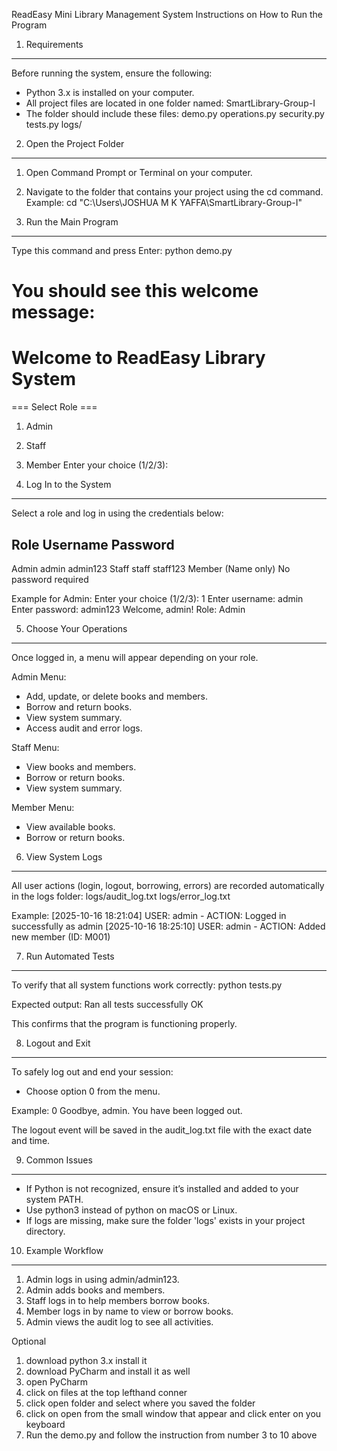 
ReadEasy Mini Library Management System
Instructions on How to Run the Program


1. Requirements
----------------
Before running the system, ensure the following:
- Python 3.x is installed on your computer. 
- All project files are located in one folder named:
  SmartLibrary-Group-I
- The folder should include these files:
  demo.py
  operations.py
  security.py
  tests.py
  logs/

2. Open the Project Folder
---------------------------
1. Open Command Prompt or Terminal on your computer.
2. Navigate to the folder that contains your project using the cd command.
   Example:
   cd "C:\\Users\\JOSHUA M K YAFFA\\SmartLibrary-Group-I"

3. Run the Main Program
------------------------
Type this command and press Enter:
   python demo.py

You should see this welcome message:
=====================================
 Welcome to ReadEasy Library System
=====================================
=== Select Role ===
1. Admin
2. Staff
3. Member
Enter your choice (1/2/3):

4. Log In to the System
------------------------
Select a role and log in using the credentials below:

Role       Username    Password
--------------------------------
Admin      admin       admin123
Staff      staff       staff123
Member     (Name only) No password required

Example for Admin:
Enter your choice (1/2/3): 1
Enter username: admin
Enter password: admin123
Welcome, admin! Role: Admin

5. Choose Your Operations
---------------------------
Once logged in, a menu will appear depending on your role.

Admin Menu:
- Add, update, or delete books and members.
- Borrow and return books.
- View system summary.
- Access audit and error logs.

Staff Menu:
- View books and members.
- Borrow or return books.
- View system summary.

Member Menu:
- View available books.
- Borrow or return books.

6. View System Logs
--------------------
All user actions (login, logout, borrowing, errors) are recorded automatically in the logs folder:
   logs/audit_log.txt
   logs/error_log.txt

Example:
[2025-10-16 18:21:04] USER: admin - ACTION: Logged in successfully as admin
[2025-10-16 18:25:10] USER: admin - ACTION: Added new member (ID: M001)

7. Run Automated Tests
-----------------------
To verify that all system functions work correctly:
   python tests.py

Expected output:
   Ran all tests successfully
   OK

This confirms that the program is functioning properly.

8. Logout and Exit
-------------------
To safely log out and end your session:
- Choose option 0 from the menu.

Example:
0
Goodbye, admin. You have been logged out.

The logout event will be saved in the audit_log.txt file with the exact date and time.

9. Common Issues
-----------------
- If Python is not recognized, ensure it’s installed and added to your system PATH.
- Use python3 instead of python on macOS or Linux.
- If logs are missing, make sure the folder 'logs' exists in your project directory.

10. Example Workflow
---------------------
1. Admin logs in using admin/admin123.
2. Admin adds books and members.
3. Staff logs in to help members borrow books.
4. Member logs in by name to view or borrow books.
5. Admin views the audit log to see all activities.



Optional 
1. download python 3.x install it 
2. download PyCharm and install it as well
3. open PyCharm 
4. click on files at the top lefthand conner
5. click open folder and select where you saved the folder 
6. click on open from the small window that appear and click enter on you keyboard 
7. Run the demo.py and follow the instruction from number 3 to 10 above 
